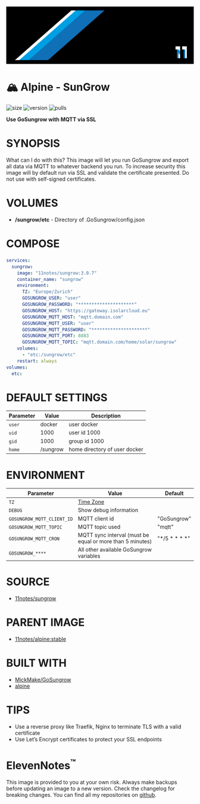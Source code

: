 ![Banner](https://github.com/11notes/defaults/blob/main/static/img/banner.png?raw=true)

# 🏔️ Alpine - SunGrow
![size](https://img.shields.io/docker/image-size/11notes/sungrow/3.0.7?color=0eb305) ![version](https://img.shields.io/docker/v/11notes/sungrow/3.0.7?color=eb7a09) ![pulls](https://img.shields.io/docker/pulls/11notes/sungrow?color=2b75d6)

**Use GoSungrow with MQTT via SSL**

# SYNOPSIS
What can I do with this? This image will let you run GoSungrow and export all data via MQTT to whatever backend you run. To increase security this image will by default run via SSL and validate the certificate presented. Do not use with self-signed certificates.

# VOLUMES
* **/sungrow/etc** - Directory of .GoSungrow/config.json

# COMPOSE
```yaml
services:
  sungrow:
    image: "11notes/sungrow:3.0.7"
    container_name: "sungrow"
    environment:
      TZ: "Europe/Zurich"
      GOSUNGROW_USER: "user"
      GOSUNGROW_PASSWORD: "*********************"
      GOSUNGROW_HOST: "https://gateway.isolarcloud.eu"
      GOSUNGROW_MQTT_HOST: "mqtt.domain.com"
      GOSUNGROW_MQTT_USER: "user"
      GOSUNGROW_MQTT_PASSWORD: "*********************"
      GOSUNGROW_MQTT_PORT: 8883
      GOSUNGROW_MQTT_TOPIC: "mqtt.domain.com/home/solar/sungrow"
    volumes:
      - "etc:/sungrow/etc"
    restart: always
volumes:
  etc:
```

# DEFAULT SETTINGS
| Parameter | Value | Description |
| --- | --- | --- |
| `user` | docker | user docker |
| `uid` | 1000 | user id 1000 |
| `gid` | 1000 | group id 1000 |
| `home` | /sungrow | home directory of user docker |

# ENVIRONMENT
| Parameter | Value | Default |
| --- | --- | --- |
| `TZ` | [Time Zone](https://en.wikipedia.org/wiki/List_of_tz_database_time_zones) | |
| `DEBUG` | Show debug information | |
| `GOSUNGROW_MQTT_CLIENT_ID` | MQTT client id | "GoSungrow" |
| `GOSUNGROW_MQTT_TOPIC` | MQTT topic used | "mqtt" |
| `GOSUNGROW_MQTT_CRON` | MQTT sync interval (must be equal or more than 5 minutes) | "*/5 * * * *" |
| `GOSUNGROW_****` | All other available GoSungrow variables | |

# SOURCE
* [11notes/sungrow](https://github.com/11notes/docker-sungrow)

# PARENT IMAGE
* [11notes/alpine:stable](https://hub.docker.com/r/11notes/alpine)

# BUILT WITH
* [MickMake/GoSungrow](https://github.com/MickMake/GoSungrow)
* [alpine](https://alpinelinux.org)

# TIPS
* Use a reverse proxy like Traefik, Nginx to terminate TLS with a valid certificate
* Use Let’s Encrypt certificates to protect your SSL endpoints

# ElevenNotes<sup>™️</sup>
This image is provided to you at your own risk. Always make backups before updating an image to a new version. Check the changelog for breaking changes. You can find all my repositories on [github](https://github.com/11notes).
    
